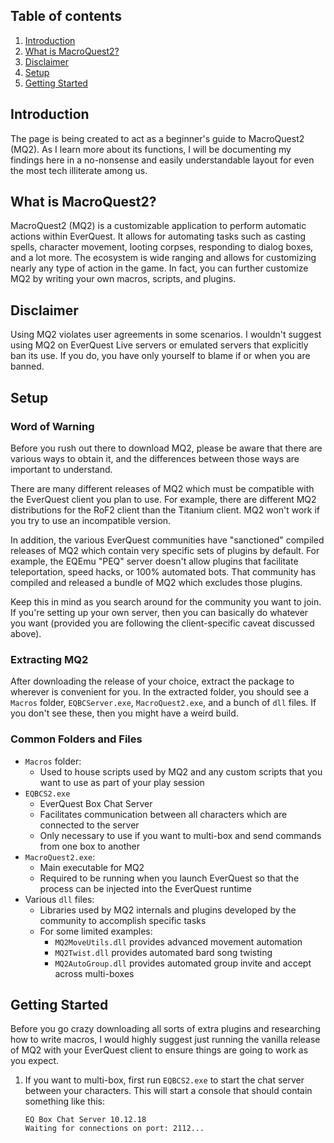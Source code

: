 ## Table of contents
1. [Introduction](#introduction)
2. [What is MacroQuest2?](#whatis)
3. [Disclaimer](#disclaimer)
4. [Setup](#setup)
5. [Getting Started](#getting-started)

## Introduction <a name="introduction"></a>
The page is being created to act as a beginner's guide to MacroQuest2 (MQ2). As I learn more about its functions, I will be documenting my findings here in a no-nonsense and easily understandable layout for even the most tech illiterate among us.

## What is MacroQuest2? <a name="whatis"></a>
MacroQuest2 (MQ2) is a customizable application to perform automatic actions within EverQuest. It allows for automating tasks such as casting spells, character movement, looting corpses, responding to dialog boxes, and a lot more. The ecosystem is wide ranging and allows for customizing nearly any type of action in the game. In fact, you can further customize MQ2 by writing your own macros, scripts, and plugins.

## Disclaimer <a name="disclaimer"></a>

Using MQ2 violates user agreements in some scenarios. I wouldn't suggest using MQ2 on EverQuest Live servers or emulated servers that explicitly ban its use. If you do, you have only yourself to blame if or when you are banned.

## Setup <a name="setup"></a>
### Word of Warning

Before you rush out there to download MQ2, please be aware that there are various ways to obtain it, and the differences between those ways are important to understand. 

There are many different releases of MQ2 which must be compatible with the EverQuest client you plan to use. For example, there are different MQ2 distributions for the RoF2 client than the Titanium client. MQ2 won't work if you try to use an incompatible version.

In addition, the various EverQuest communities have "sanctioned" compiled releases of MQ2 which contain very specific sets of plugins by default. For example, the EQEmu "PEQ" server doesn't allow plugins that facilitate teleportation, speed hacks, or 100% automated bots. That community has compiled and released a bundle of MQ2 which excludes those plugins.

Keep this in mind as you search around for the community you want to join. If you're setting up your own server, then you can basically do whatever you want (provided you are following the client-specific caveat discussed above).

### Extracting MQ2

After downloading the release of your choice, extract the package to wherever is convenient for you. In the extracted folder, you should see a `Macros` folder, `EQBCServer.exe`, `MacroQuest2.exe`, and a bunch of `dll` files. If you don't see these, then you might have a weird build.

### Common Folders and Files

- `Macros` folder:
  - Used to house scripts used by MQ2 and any custom scripts that you want to use as part of your play session
- `EQBCS2.exe`
  - EverQuest Box Chat Server
  - Facilitates communication between all characters which are connected to the server
  - Only necessary to use if you want to multi-box and send commands from one box to another
- `MacroQuest2.exe`:
  - Main executable for MQ2
  - Required to be running when you launch EverQuest so that the process can be injected into the EverQuest runtime
- Various `dll` files: 
  - Libraries used by MQ2 internals and plugins developed by the community to accomplish specific tasks
  - For some limited examples:
    - `MQ2MoveUtils.dll` provides advanced movement automation
    - `MQ2Twist.dll` provides automated bard song twisting
    - `MQ2AutoGroup.dll` provides automated group invite and accept across multi-boxes

## Getting Started <a name="getting-started"></a>

Before you go crazy downloading all sorts of extra plugins and researching how to write macros, I would highly suggest just running the vanilla release of MQ2 with your EverQuest client to ensure things are going to work as you expect.

1. If you want to multi-box, first run `EQBCS2.exe` to start the chat server between your characters. This will start a console that should contain something like this:

   ```shell
   EQ Box Chat Server 10.12.18
   Waiting for connections on port: 2112...
   ```
